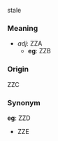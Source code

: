 stale
### Meaning
+ _adj_: ZZA
    + __eg__: ZZB

### Origin

ZZC

### Synonym

__eg__: ZZD

+ ZZE



